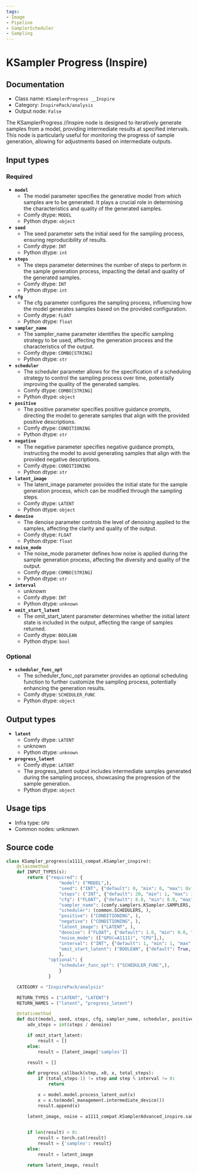 ```yaml
---
tags:
- Image
- Pipeline
- SamplerScheduler
- Sampling
---
```


# KSampler Progress (Inspire)
## Documentation
- Class name: `KSamplerProgress __Inspire`
- Category: `InspirePack/analysis`
- Output node: `False`

The KSamplerProgress //Inspire node is designed to iteratively generate samples from a model, providing intermediate results at specified intervals. This node is particularly useful for monitoring the progress of sample generation, allowing for adjustments based on intermediate outputs.
## Input types
### Required
- **`model`**
    - The model parameter specifies the generative model from which samples are to be generated. It plays a crucial role in determining the characteristics and quality of the generated samples.
    - Comfy dtype: `MODEL`
    - Python dtype: `object`
- **`seed`**
    - The seed parameter sets the initial seed for the sampling process, ensuring reproducibility of results.
    - Comfy dtype: `INT`
    - Python dtype: `int`
- **`steps`**
    - The steps parameter determines the number of steps to perform in the sample generation process, impacting the detail and quality of the generated samples.
    - Comfy dtype: `INT`
    - Python dtype: `int`
- **`cfg`**
    - The cfg parameter configures the sampling process, influencing how the model generates samples based on the provided configuration.
    - Comfy dtype: `FLOAT`
    - Python dtype: `float`
- **`sampler_name`**
    - The sampler_name parameter identifies the specific sampling strategy to be used, affecting the generation process and the characteristics of the output.
    - Comfy dtype: `COMBO[STRING]`
    - Python dtype: `str`
- **`scheduler`**
    - The scheduler parameter allows for the specification of a scheduling strategy to control the sampling process over time, potentially improving the quality of the generated samples.
    - Comfy dtype: `COMBO[STRING]`
    - Python dtype: `object`
- **`positive`**
    - The positive parameter specifies positive guidance prompts, directing the model to generate samples that align with the provided positive descriptions.
    - Comfy dtype: `CONDITIONING`
    - Python dtype: `str`
- **`negative`**
    - The negative parameter specifies negative guidance prompts, instructing the model to avoid generating samples that align with the provided negative descriptions.
    - Comfy dtype: `CONDITIONING`
    - Python dtype: `str`
- **`latent_image`**
    - The latent_image parameter provides the initial state for the sample generation process, which can be modified through the sampling steps.
    - Comfy dtype: `LATENT`
    - Python dtype: `object`
- **`denoise`**
    - The denoise parameter controls the level of denoising applied to the samples, affecting the clarity and quality of the output.
    - Comfy dtype: `FLOAT`
    - Python dtype: `float`
- **`noise_mode`**
    - The noise_mode parameter defines how noise is applied during the sample generation process, affecting the diversity and quality of the output.
    - Comfy dtype: `COMBO[STRING]`
    - Python dtype: `str`
- **`interval`**
    - unknown
    - Comfy dtype: `INT`
    - Python dtype: `unknown`
- **`omit_start_latent`**
    - The omit_start_latent parameter determines whether the initial latent state is included in the output, affecting the range of samples returned.
    - Comfy dtype: `BOOLEAN`
    - Python dtype: `bool`
### Optional
- **`scheduler_func_opt`**
    - The scheduler_func_opt parameter provides an optional scheduling function to further customize the sampling process, potentially enhancing the generation results.
    - Comfy dtype: `SCHEDULER_FUNC`
    - Python dtype: `object`
## Output types
- **`latent`**
    - Comfy dtype: `LATENT`
    - unknown
    - Python dtype: `unknown`
- **`progress_latent`**
    - Comfy dtype: `LATENT`
    - The progress_latent output includes intermediate samples generated during the sampling process, showcasing the progression of the sample generation.
    - Python dtype: `object`
## Usage tips
- Infra type: `GPU`
- Common nodes: unknown


## Source code
```python
class KSampler_progress(a1111_compat.KSampler_inspire):
    @classmethod
    def INPUT_TYPES(s):
        return {"required": {
                    "model": ("MODEL",),
                    "seed": ("INT", {"default": 0, "min": 0, "max": 0xffffffffffffffff}),
                    "steps": ("INT", {"default": 20, "min": 1, "max": 10000}),
                    "cfg": ("FLOAT", {"default": 8.0, "min": 0.0, "max": 100.0}),
                    "sampler_name": (comfy.samplers.KSampler.SAMPLERS, ),
                    "scheduler": (common.SCHEDULERS, ),
                    "positive": ("CONDITIONING", ),
                    "negative": ("CONDITIONING", ),
                    "latent_image": ("LATENT", ),
                    "denoise": ("FLOAT", {"default": 1.0, "min": 0.0, "max": 1.0, "step": 0.01}),
                    "noise_mode": (["GPU(=A1111)", "CPU"],),
                    "interval": ("INT", {"default": 1, "min": 1, "max": 10000}),
                    "omit_start_latent": ("BOOLEAN", {"default": True, "label_on": "True", "label_off": "False"}),
                    },
                "optional": {
                    "scheduler_func_opt": ("SCHEDULER_FUNC",),
                    }
                }

    CATEGORY = "InspirePack/analysis"

    RETURN_TYPES = ("LATENT", "LATENT")
    RETURN_NAMES = ("latent", "progress_latent")

    @staticmethod
    def doit(model, seed, steps, cfg, sampler_name, scheduler, positive, negative, latent_image, denoise, noise_mode, interval, omit_start_latent, scheduler_func_opt=None):
        adv_steps = int(steps / denoise)

        if omit_start_latent:
            result = []
        else:
            result = [latent_image['samples']]

        result = []

        def progress_callback(step, x0, x, total_steps):
            if (total_steps-1) != step and step % interval != 0:
                return

            x = model.model.process_latent_out(x)
            x = x.to(model_management.intermediate_device())
            result.append(x)

        latent_image, noise = a1111_compat.KSamplerAdvanced_inspire.sample(model, True, seed, adv_steps, cfg, sampler_name, scheduler, positive, negative, latent_image, (adv_steps-steps),
                                                                           adv_steps, noise_mode, False, callback=progress_callback, scheduler_func_opt=scheduler_func_opt)

        if len(result) > 0:
            result = torch.cat(result)
            result = {'samples': result}
        else:
            result = latent_image

        return latent_image, result

```
